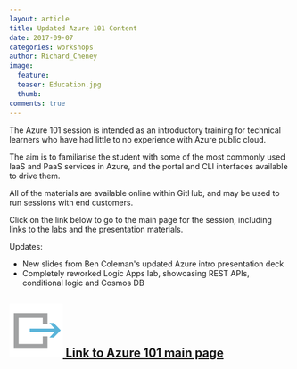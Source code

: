 ```yaml
---
layout: article
title: Updated Azure 101 Content
date: 2017-09-07
categories: workshops
author: Richard_Cheney
image:
  feature: 
  teaser: Education.jpg
  thumb: 
comments: true
---
```

The Azure 101 session is intended as an introductory training for technical learners who have had little to no experience with Azure public cloud.

The aim is to familiarise the student with some of the most commonly used IaaS and PaaS services in Azure, and the portal and CLI interfaces available to drive them.

All of the materials are available online within GitHub, and may be used to run sessions with end customers.

Click on the link below to go to the main page for the session, including links to the labs and the presentation materials.

Updates:
* New slides from Ben Coleman's updated Azure intro presentation deck
* Completely reworked Logic Apps lab, showcasing REST APIs, conditional logic and Cosmos DB

## [![link](/images/link.svg) Link to Azure 101 main page](http://azurecitadel.github.io/azure101/) 